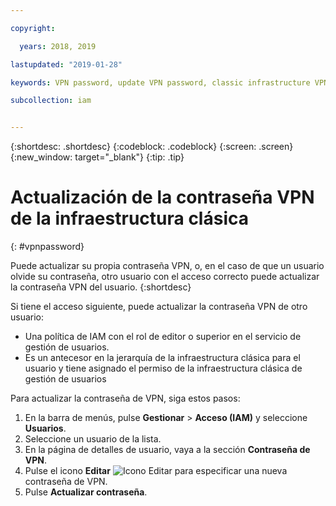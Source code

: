 ```yaml
---

copyright:

  years: 2018, 2019

lastupdated: "2019-01-28"

keywords: VPN password, update VPN password, classic infrastructure VPN

subcollection: iam


---
```


{:shortdesc: .shortdesc}
{:codeblock: .codeblock}
{:screen: .screen}
{:new_window: target="_blank"}
{:tip: .tip}

# Actualización de la contraseña VPN de la infraestructura clásica
{: #vpnpassword}

Puede actualizar su propia contraseña VPN, o, en el caso de que un usuario olvide su contraseña, otro usuario con el acceso correcto puede actualizar la contraseña VPN del usuario.
{:shortdesc}

Si tiene el acceso siguiente, puede actualizar la contraseña VPN de otro usuario:

  * Una política de IAM con el rol de editor o superior en el servicio de gestión de usuarios.
  * Es un antecesor en la jerarquía de la infraestructura clásica para el usuario y tiene asignado el permiso de la infraestructura clásica de gestión de usuarios

Para actualizar la contraseña de VPN, siga estos pasos:

1. En la barra de menús, pulse **Gestionar** &gt; **Acceso (IAM)** y seleccione **Usuarios**.
2. Seleccione un usuario de la lista.
3. En la página de detalles de usuario, vaya a la sección **Contraseña de VPN**.
4. Pulse el icono **Editar** ![Icono Editar](../icons/icon_write.svg) para especificar una nueva contraseña de VPN.
5. Pulse **Actualizar contraseña**.
